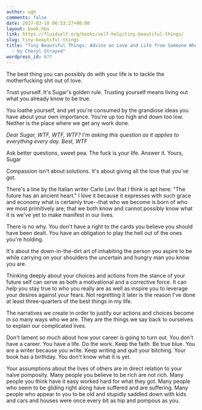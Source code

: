```yaml
---
author: ugh
comments: false
date: 2017-03-10 06:53:27+00:00
layout: book.hbs
link: https://fluidself.org/books/self-help/tiny-beautiful-things/
slug: tiny-beautiful-things
title: "Tiny Beautiful Things: Advice on Love and Life from Someone Who's Been There
  - by Cheryl Strayed"
wordpress_id: 677
---
```


The best thing you can possibly do with your life is to tackle the motherfucking shit out of love.

Trust yourself. It's Sugar's golden rule. Trusting yourself means living out what you already know to be true.

You loathe yourself, and yet you're consumed by the grandiose ideas you have about your own importance. You're up too high and down too low. Neither is the place where we get any work done.

_Dear Sugar, WTF, WTF, WTF? I'm asking this question as it applies to everything every day. Best, WTF_

Ask better questions, sweet pea. The fuck is your life. Answer it. Yours, Sugar

Compassion isn't about solutions. It's about giving all the love that you've got.

There's a line by the Italian writer Carlo Levi that I think is apt here: "The future has an ancient heart." I love it because it expresses with such grace and economy what is certainly true--that who we become is born of who we most primitively are; that we both know and cannot possibly know what it is we've yet to make manifest in our lives.

There is no why. You don't have a right to the cards you believe you should have been dealt. You have an obligation to play the hell out of the ones you're holding.

It's about the down-in-the-dirt art of inhabiting the person you aspire to be while carrying on your shoulders the uncertain and hungry man you know you are.

Thinking deeply about your choices and actions from the stance of your future self can serve as both a motivational and a corrective force. It can help you stay true to who you really are as well as inspire you to leverage your desires against your fears. Not regretting it later is the reason I've done at least three-quarters of the best things in my life.

The narratives we create in order to justify our actions and choices become in so many ways who we are. They are the things we say back to ourselves to explain our complicated lives.

Don't lament so much about how your career is going to turn out. You don't have a career. You have a life. Do the work. Keep the faith. Be true blue. You are a writer because you write. Keep writing and quit your bitching. Your book has a birthday. You don't know what it is yet.

Your assumptions about the lives of others are in direct relation to your naïve pomposity. Many people you believe to be rich are not rich. Many people you think have it easy worked hard for what they got. Many people who seem to be gliding right along have suffered and are suffering. Many people who appear to you to be old and stupidly saddled down with kids and cars and houses were once every bit as hip and pompous as you.
